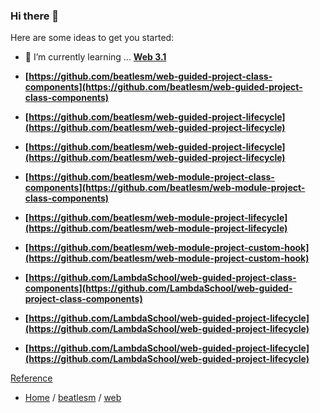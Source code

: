 ### Hi there 👋


Here are some ideas to get you started:

- 🌱 I’m currently learning ... **[Web 3.1](./3.1-Advanced-React/README.md)**

-   **[https://github.com/beatlesm/web-guided-project-class-components](https://github.com/beatlesm/web-guided-project-class-components)**
-   **[https://github.com/beatlesm/web-guided-project-lifecycle](https://github.com/beatlesm/web-guided-project-lifecycle)**
-   **[https://github.com/beatlesm/web-guided-project-lifecycle](https://github.com/beatlesm/web-guided-project-lifecycle)**



-   **[https://github.com/beatlesm/web-module-project-class-components](https://github.com/beatlesm/web-module-project-class-components)**
-   **[https://github.com/beatlesm/web-module-project-lifecycle](https://github.com/beatlesm/web-module-project-lifecycle)**
-   **[https://github.com/beatlesm/web-module-project-custom-hook](https://github.com/beatlesm/web-module-project-custom-hook)**


-   **[https://github.com/LambdaSchool/web-guided-project-class-components](https://github.com/LambdaSchool/web-guided-project-class-components)**
-   **[https://github.com/LambdaSchool/web-guided-project-lifecycle](https://github.com/LambdaSchool/web-guided-project-lifecycle)**
-   **[https://github.com/LambdaSchool/web-guided-project-lifecycle](https://github.com/LambdaSchool/web-guided-project-lifecycle)**


[Reference](https://github.com/beatlesm/beatlesm/tree/main/Reference/web)

- [Home](https://github.com/beatlesm) / [beatlesm](https://github.com/beatlesm/beatlesm) /  [web](https://github.com/beatlesm/web)